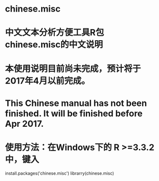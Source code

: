 # chinese.misc
# 中文文本分析方便工具R包chinese.misc的中文说明
# 
# 本使用说明目前尚未完成，预计将于2017年4月以前完成。
# This Chinese manual has not been finished. It will be finished before Apr 2017.
# 
# 使用方法：在Windows下的 R >=3.3.2 中，键入
install.packages('chinese.misc')
librarry(chinese.misc)
